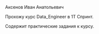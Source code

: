 Аксенов Иван Анатольевич

Прохожу курс Data_Engineer в 1Т Спринт.

Содержит практические задания к курсу.
